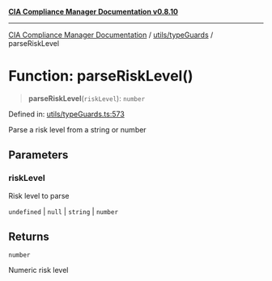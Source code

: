 [**CIA Compliance Manager Documentation v0.8.10**](../../../README.md)

***

[CIA Compliance Manager Documentation](../../../modules.md) / [utils/typeGuards](../README.md) / parseRiskLevel

# Function: parseRiskLevel()

> **parseRiskLevel**(`riskLevel`): `number`

Defined in: [utils/typeGuards.ts:573](https://github.com/Hack23/cia-compliance-manager/blob/680c1f0618a64f5e2a4571e2b2ee23d6baf8dc9d/src/utils/typeGuards.ts#L573)

Parse a risk level from a string or number

## Parameters

### riskLevel

Risk level to parse

`undefined` | `null` | `string` | `number`

## Returns

`number`

Numeric risk level
